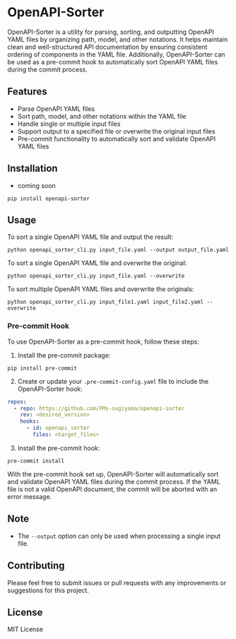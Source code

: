 # OpenAPI-Sorter

OpenAPI-Sorter is a utility for parsing, sorting, and outputting OpenAPI YAML files by organizing path, model, and other notations. It helps maintain clean and well-structured API documentation by ensuring consistent ordering of components in the YAML file. Additionally, OpenAPI-Sorter can be used as a pre-commit hook to automatically sort OpenAPI YAML files during the commit process.

## Features

- Parse OpenAPI YAML files
- Sort path, model, and other notations within the YAML file
- Handle single or multiple input files
- Support output to a specified file or overwrite the original input files
- Pre-commit functionality to automatically sort and validate OpenAPI YAML files

## Installation

- coming soon

```
pip install openapi-sorter
```

## Usage

To sort a single OpenAPI YAML file and output the result:

```
python openapi_sorter_cli.py input_file.yaml --output output_file.yaml
```

To sort a single OpenAPI YAML file and overwrite the original:

```
python openapi_sorter_cli.py input_file.yaml --overwrite
```

To sort multiple OpenAPI YAML files and overwrite the originals:

```
python openapi_sorter_cli.py input_file1.yaml input_file2.yaml --overwrite
```

### Pre-commit Hook

To use OpenAPI-Sorter as a pre-commit hook, follow these steps:

1. Install the pre-commit package:

```
pip install pre-commit
```

2. Create or update your `.pre-commit-config.yaml` file to include the OpenAPI-Sorter hook:

```yaml
repos:
  - repo: https://github.com/FMs-sugiyama/openapi-sorter
    rev: <desired_version>
    hooks:
      - id: openapi_sorter
        files: <target_files>
```

3. Install the pre-commit hook:

```
pre-commit install
```

With the pre-commit hook set up, OpenAPI-Sorter will automatically sort and validate OpenAPI YAML files during the commit process. If the YAML file is not a valid OpenAPI document, the commit will be aborted with an error message.

## Note

- The `--output` option can only be used when processing a single input file.


## Contributing

Please feel free to submit issues or pull requests with any improvements or suggestions for this project.

## License

MIT License